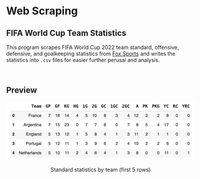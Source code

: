 # Web Scraping
## FIFA World Cup Team Statistics

This program scrapes FIFA World Cup 2022 team standard, offensive, defensive, and goalkeeping statistics from [Fox Sports](https://www.foxsports.com/) and writes the statistics into `.csv` files for easier further perusal and analysis.

<br>

## Preview

![Team Standard Statistics](statistics.png)
<center>Standard statistics by team (first 5 rows)</center>
